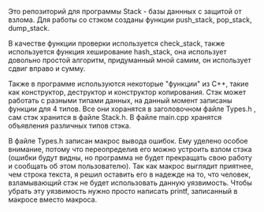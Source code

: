 Это репозиторий для программы Stack - базы даннных с защитой от взлома. Для работы со стэком созданы функции push_stack, pop_stack, dump_stack.

В качестве функции проверки используется check_stack, также используется функция хеширование hash_stack, она использует довольно простой алгоритм, придуманный мной самим, он использует сдвиг вправо и сумму.

Также в программе используются некоторые "функции" из С++, такие как конструктор, деструктор и конструктор копирования. Стэк может работать с разными типами данных, на данный момент записаны функции для 4 типов. Все они хоранятся в заголовочном файле Types.h , сам стэк хранится в файле Stack.h. В файле main.cpp хранятся объявления различных типов стэка. 

В файле Types.h записан макрос вывода ошибок. Ему уделено особое внимание, потому что переопределив его можно устроить взлом стэка (ошибки будут видны, но программа не будет прекращать свою работу и сообщать об этом пользователю). Так как макрос выглядит приятнее, чем строка текста, я решил оставить его в надежде на то, что человек, взламывающий стэк не будет использовать данную уязвимость. Чтобы убрать эту уязвимость нужно просто написать printf, записанный в макросе вместо макроса.

